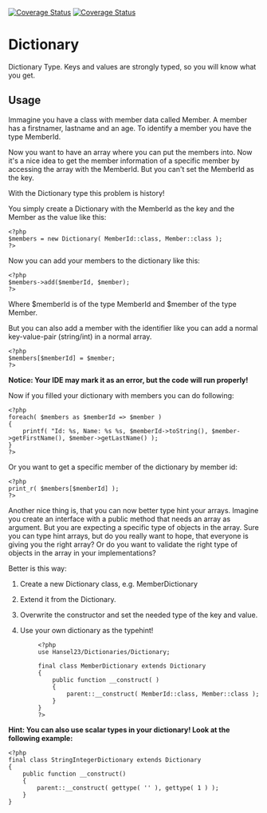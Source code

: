 [![Coverage Status](https://coveralls.io/repos/github/Hansel23/Dictionaries/badge.svg?branch=master)](https://coveralls.io/github/Hansel23/Dictionaries?branch=master)
[![Coverage Status](https://coveralls.io/repos/github/Hansel23/GenericLists/badge.svg?branch=master)](https://coveralls.io/github/Hansel23/GenericLists?branch=master)
# Dictionary

Dictionary Type. Keys and values are strongly typed, so you will know what you get.

## Usage

Immagine you have a class with member data called Member.
A member has a firstnamer, lastname and an age. To identify a member you have the type MemberId.

Now you want to have an array where you can put the members into. 
Now it's a nice idea to get the member information of a specific member by accessing the array with the MemberId.
But you can't set the MemberId as the key. 

With the Dictionary type this problem is history!

You simply create a Dictionary with the MemberId as the key and the Member as the value like this:

	<?php
	$members = new Dictionary( MemberId::class, Member::class );
	?>
	
Now you can add your members to the dictionary like this:

	<?php	
	$members->add($memberId, $member);
	?>
    
Where $memberId is of the type MemberId and $member of the type Member.

But you can also add a member with the identifier like you can add a normal key-value-pair (string/int) in a normal array.

	<?php	
	$members[$memberId] = $member;
	?>

**Notice: Your IDE may mark it as an error, but the code will run properly!**

Now if you filled your dictionary with members you can do following:

    <?php
    foreach( $members as $memberId => $member )
    {
        printf( "Id: %s, Name: %s %s, $memberId->toString(), $member->getFirstName(), $member->getLastName() );
    }
    ?>

Or you want to get a specific member of the dictionary by member id:

    <?php
    print_r( $members[$memberId] );
    ?>

Another nice thing is, that you can now better type hint your arrays.
Imagine you create an interface with a public method that needs an array as argument.
But you are expecting a specific type of objects in the array. Sure you can type hint arrays, but do you really want to hope, that everyone is giving you the right array?
Or do you want to validate the right type of objects in the array in your implementations?

Better is this way: 

1. Create a new Dictionary class, e.g. MemberDictionary
2. Extend it from the Dictionary.
3. Overwrite the constructor and set the needed type of the key and value.
4. Use your own dictionary as the typehint!     

            <?php
            use Hansel23/Dictionaries/Dictionary;
            
            final class MemberDictionary extends Dictionary
            {
                public function __construct( )
                { 
                    parent::__construct( MemberId::class, Member::class );
                }           
            }
            ?>

**Hint: You can also use scalar types in your dictionary! Look at the following example:**
    
    <?php
    final class StringIntegerDictionary extends Dictionary
    {
        public function __construct()
        {
            parent::__construct( gettype( '' ), gettype( 1 ) );
        }
    }
